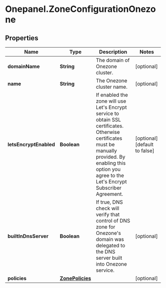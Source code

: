 # Onepanel.ZoneConfigurationOnezone

## Properties
Name | Type | Description | Notes
------------ | ------------- | ------------- | -------------
**domainName** | **String** | The domain of Onezone cluster. | [optional] 
**name** | **String** | The Onezone cluster name. | [optional] 
**letsEncryptEnabled** | **Boolean** | If enabled the zone will use Let&#39;s Encrypt service to obtain SSL certificates. Otherwise certificates must be manually provided. By enabling this option you agree to the Let&#39;s Encrypt Subscriber Agreement.  | [optional] [default to false]
**builtInDnsServer** | **Boolean** | If true, DNS check will verify that control of DNS zone for Onezone&#39;s domain was delegated to the DNS server built into Onezone service.  | [optional] 
**policies** | [**ZonePolicies**](ZonePolicies.md) |  | [optional] 


